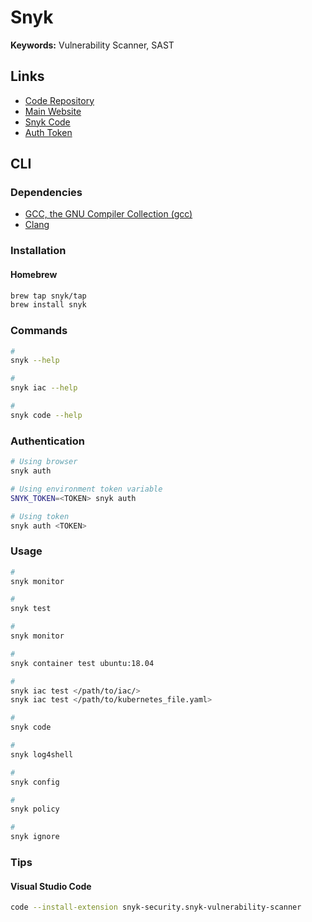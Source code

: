 # Snyk

<!--
snyk/snyk-cli:gradle-5.4

https://github.com/snyk-labs/nodejs-goof
-->

**Keywords:** Vulnerability Scanner, SAST

## Links

- [Code Repository](https://github.com/snyk/snyk)
- [Main Website](https://snyk.io/)
- [Snyk Code](https://snyk.io/product/snyk-code/)
- [Auth Token](https://app.snyk.io/account)

## CLI

### Dependencies

- [GCC, the GNU Compiler Collection (gcc)](/gcc.md)
- [Clang](/clang.md)

### Installation

#### Homebrew

```sh
brew tap snyk/tap
brew install snyk
```

### Commands

```sh
#
snyk --help

#
snyk iac --help

#
snyk code --help
```

### Authentication

```sh
# Using browser
snyk auth

# Using environment token variable
SNYK_TOKEN=<TOKEN> snyk auth

# Using token
snyk auth <TOKEN>
```

### Usage

```sh
#
snyk monitor

#
snyk test

#
snyk monitor

#
snyk container test ubuntu:18.04

#
snyk iac test </path/to/iac/>
snyk iac test </path/to/kubernetes_file.yaml>

#
snyk code

#
snyk log4shell

#
snyk config

#
snyk policy

#
snyk ignore
```

### Tips

#### Visual Studio Code

```sh
code --install-extension snyk-security.snyk-vulnerability-scanner
```
